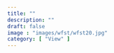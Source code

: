 ```yaml
---
title: ""
description: ""
draft: false
image : "images/wfst/wfst20.jpg"
category: [ "View" ]
---
```

